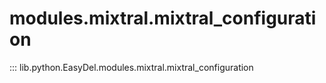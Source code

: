 # modules.mixtral.mixtral_configuration
::: lib.python.EasyDel.modules.mixtral.mixtral_configuration